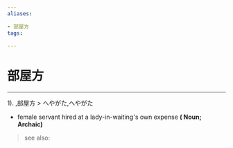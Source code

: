 ```yaml
---
aliases:
    
- 部屋方
tags:
    
---
```


# 部屋方
---
1).
,部屋方 > へやがた,へやがた

- female servant hired at a lady-in-waiting's own expense
**( Noun; Archaic)**
> see also: 
            